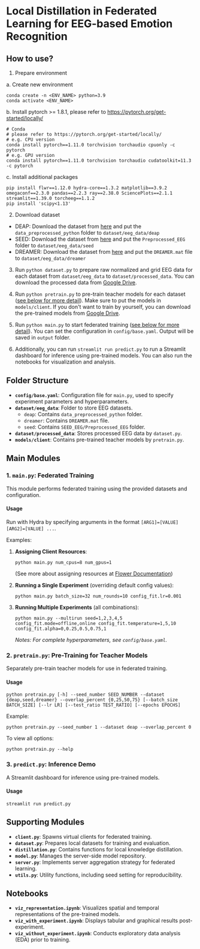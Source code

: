 # Local Distillation in Federated Learning for EEG-based Emotion Recognition

## How to use?

1. Prepare environment

a. Create new environment
```
conda create -n <ENV_NAME> python=3.9
conda activate <ENV_NAME>
```

b. Install pytorch >= 1.8.1, please refer to https://pytorch.org/get-started/locally/
```
# Conda
# please refer to https://pytorch.org/get-started/locally/
# e.g. CPU version
conda install pytorch==1.11.0 torchvision torchaudio cpuonly -c pytorch
# e.g. GPU version
conda install pytorch==1.11.0 torchvision torchaudio cudatoolkit=11.3 -c pytorch
```

c. Install additional packages

```
pip install flwr==1.12.0 hydra-core==1.3.2 matplotlib==3.9.2 omegaconf==2.3.0 pandas==2.2.3 ray==2.38.0 SciencePlots==2.1.1 streamlit==1.39.0 torcheeg==1.1.2
pip install 'scipy<1.13'
```

2. Download dataset
* DEAP: Download the dataset from [here](https://www.eecs.qmul.ac.uk/mmv/datasets/deap/index.html) and put the `data_preprocessed_python` folder to `dataset/eeg_data/deap`
* SEED: Download the dataset from [here](https://bcmi.sjtu.edu.cn/home/seed/index.html) and put the `Preprocessed_EEG` folder to `dataset/eeg_data/seed`
* DREAMER: Download the dataset from [here](https://zenodo.org/records/546113#.Wi_vFjXSOGU) and put the `DREAMER.mat` file to `dataset/eeg_data/dreamer`

3. Run `python dataset.py` to prepare raw normalized and grid EEG data for each dataset from `dataset/eeg_data` to `dataset/processed_data`. You can download the processed data from [Google Drive](https://drive.google.com/file/d/1mcL0JF2bvbt_YthHOVs1Nh2u4rKezqph/view?usp=sharing).

4. Run `python pretrain.py` to pre-train teacher models for each dataset ([see below for more detail](#pretrain)). Make sure to put the models in `models/client`. If you don't want to train by yourself, you can download the pre-trained models from [Google Drive](https://drive.google.com/file/d/1Fe7MXpTxPCLPspKFSK5PN1xzvEPtACN4/view?usp=sharing).

5. Run `python main.py` to start federated training ([see below for more detail](#main)). You can set the configuration in `config/base.yaml`. Output will be saved in `output` folder.

6. Additionally, you can run `streamlit run predict.py` to run a Streamlit dashboard for inference using pre-trained models. You can also run the notebooks for visualization and analysis.

## Folder Structure

- **`config/base.yaml`**: Configuration file for `main.py`, used to specify experiment parameters and hyperparameters.
- **`dataset/eeg_data`**: Folder to store EEG datasets.
  - `deap`: Contains `data_preprocessed_python` folder.
  - `dreamer`: Contains `DREAMER.mat` file.
  - `seed`: Contains `SEED_EEG/Preprocessed_EEG` folder.
- **`dataset/processed_data`**: Stores processed EEG data by `dataset.py`.
- **`models/client`**: Contains pre-trained teacher models by `pretrain.py`.

## Main Modules

### 1. `main.py`: Federated Training <a id="main"></a>
This module performs federated training using the provided datasets and configuration.

#### Usage
Run with Hydra by specifying arguments in the format `[ARG1]=[VALUE] [ARG2]=[VALUE] ...`.

Examples:
1. **Assigning Client Resources**:
   ```
   python main.py num_cpus=8 num_gpus=1
   ```
   (See more about assigning resources at [Flower Documentation](https://flower.ai/docs/framework/how-to-run-simulations.html#assigning-client-resources))

2. **Running a Single Experiment** (overriding default config values):
   ```
   python main.py batch_size=32 num_rounds=10 config_fit.lr=0.001
   ```

3. **Running Multiple Experiments** (all combinations):
   ```
   python main.py --multirun seed=1,2,3,4,5 config_fit.mode=offline,online config_fit.temperature=1,5,10 config_fit.alpha=0,0.25,0.5,0.75,1
   ```

   *Notes: For complete hyperparameters, see `config/base.yaml`.*

### 2. `pretrain.py`: Pre-Training for Teacher Models <a id="pretrain"></a>
Separately pre-train teacher models for use in federated training.

#### Usage
```
python pretrain.py [-h] --seed_number SEED_NUMBER --dataset {deap,seed,dreamer} --overlap_percent {0,25,50,75} [--batch_size BATCH_SIZE] [--lr LR] [--test_ratio TEST_RATIO] [--epochs EPOCHS]
```

Example:
```
python pretrain.py --seed_number 1 --dataset deap --overlap_percent 0
```

To view all options:
```
python pretrain.py --help
```

### 3. `predict.py`: Inference Demo
A Streamlit dashboard for inference using pre-trained models.

#### Usage
```
streamlit run predict.py
```

## Supporting Modules

- **`client.py`**: Spawns virtual clients for federated training.
- **`dataset.py`**: Prepares local datasets for training and evaluation.
- **`distillation.py`**: Contains functions for local knowledge distillation.
- **`model.py`**: Manages the server-side model repository.
- **`server.py`**: Implements server aggregation strategy for federated learning.
- **`utils.py`**: Utility functions, including seed setting for reproducibility.

## Notebooks

- **`viz_representation.ipynb`**: Visualizes spatial and temporal representations of the pre-trained models.
- **`viz_with_experiment.ipynb`**: Displays tabular and graphical results post-experiment.
- **`viz_without_experiment.ipynb`**: Conducts exploratory data analysis (EDA) prior to training.
